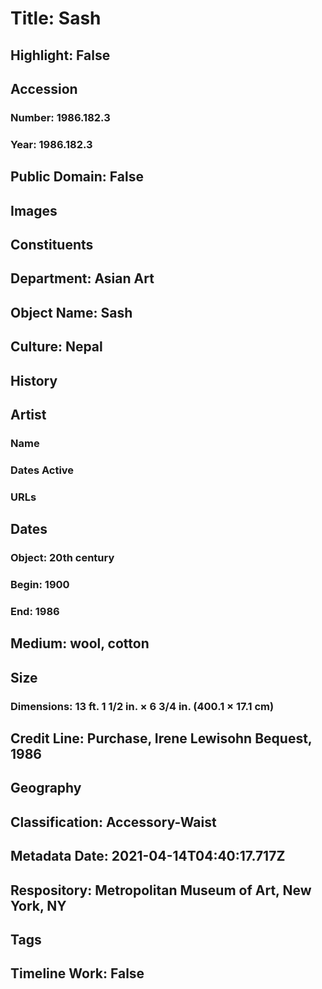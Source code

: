 # Title: Sash
## Highlight: False
## Accession
### Number: 1986.182.3
### Year: 1986.182.3
## Public Domain: False
## Images
## Constituents
## Department: Asian Art
## Object Name: Sash
## Culture: Nepal
## History
## Artist
### Name
### Dates Active
### URLs
## Dates
### Object: 20th century
### Begin: 1900
### End: 1986
## Medium: wool, cotton
## Size
### Dimensions: 13 ft. 1 1/2 in. × 6 3/4 in. (400.1 × 17.1 cm)
## Credit Line: Purchase, Irene Lewisohn Bequest, 1986
## Geography
## Classification: Accessory-Waist
## Metadata Date: 2021-04-14T04:40:17.717Z
## Respository: Metropolitan Museum of Art, New York, NY
## Tags
## Timeline Work: False